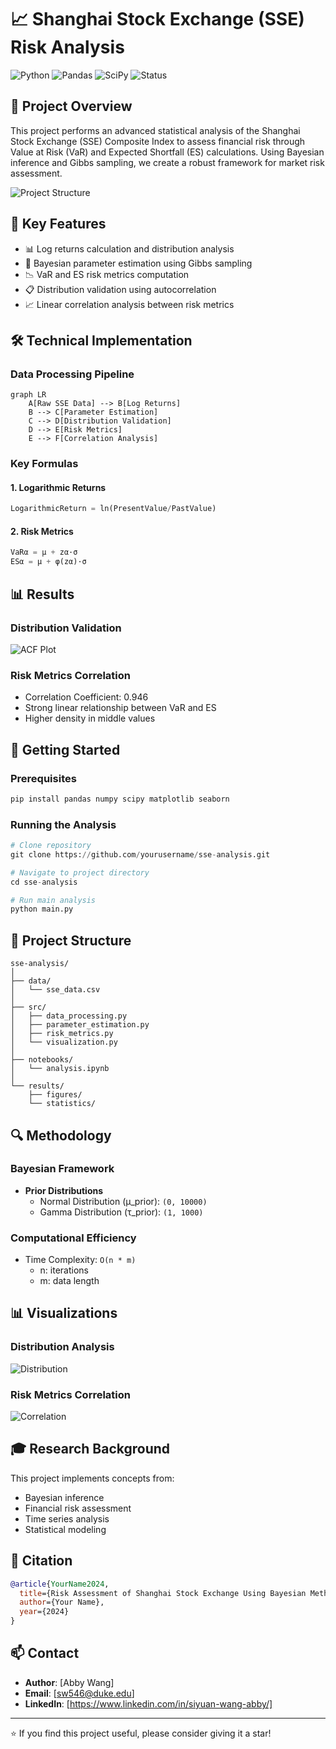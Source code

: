 # 📈 Shanghai Stock Exchange (SSE) Risk Analysis

![Python](https://img.shields.io/badge/Python-3.8%2B-blue)
![Pandas](https://img.shields.io/badge/Pandas-Latest-blue)
![SciPy](https://img.shields.io/badge/SciPy-Latest-green)
![Status](https://img.shields.io/badge/Status-Completed-success)

## 🎯 Project Overview

This project performs an advanced statistical analysis of the Shanghai Stock Exchange (SSE) Composite Index to assess financial risk through Value at Risk (VaR) and Expected Shortfall (ES) calculations. Using Bayesian inference and Gibbs sampling, we create a robust framework for market risk assessment.

![Project Structure](https://via.placeholder.com/800x400.png?text=SSE+Analysis+Pipeline)

## 🔑 Key Features

- 📊 Log returns calculation and distribution analysis
- 🔄 Bayesian parameter estimation using Gibbs sampling
- 📉 VaR and ES risk metrics computation
- 📋 Distribution validation using autocorrelation
- 📈 Linear correlation analysis between risk metrics

## 🛠️ Technical Implementation

### Data Processing Pipeline

```mermaid
graph LR
    A[Raw SSE Data] --> B[Log Returns]
    B --> C[Parameter Estimation]
    C --> D[Distribution Validation]
    D --> E[Risk Metrics]
    E --> F[Correlation Analysis]
```

### Key Formulas

#### 1. Logarithmic Returns
```python
LogarithmicReturn = ln(PresentValue/PastValue)
```

#### 2. Risk Metrics
```python
VaRα = μ + zα·σ
ESα = μ + φ(zα)·σ
```

## 📊 Results

### Distribution Validation
![ACF Plot](https://via.placeholder.com/600x300.png?text=ACF+Plot)

### Risk Metrics Correlation
- Correlation Coefficient: 0.946
- Strong linear relationship between VaR and ES
- Higher density in middle values

## 🚀 Getting Started

### Prerequisites
```python
pip install pandas numpy scipy matplotlib seaborn
```

### Running the Analysis
```python
# Clone repository
git clone https://github.com/yourusername/sse-analysis.git

# Navigate to project directory
cd sse-analysis

# Run main analysis
python main.py
```

## 📁 Project Structure

```
sse-analysis/
│
├── data/
│   └── sse_data.csv
│
├── src/
│   ├── data_processing.py
│   ├── parameter_estimation.py
│   ├── risk_metrics.py
│   └── visualization.py
│
├── notebooks/
│   └── analysis.ipynb
│
└── results/
    ├── figures/
    └── statistics/
```

## 🔍 Methodology

### Bayesian Framework
- **Prior Distributions**
  - Normal Distribution (μ_prior): `(0, 10000)`
  - Gamma Distribution (τ_prior): `(1, 1000)`

### Computational Efficiency
- Time Complexity: `O(n * m)`
  - n: iterations
  - m: data length

## 📊 Visualizations

### Distribution Analysis
![Distribution](https://via.placeholder.com/600x300.png?text=Distribution+Analysis)

### Risk Metrics Correlation
![Correlation](https://via.placeholder.com/600x300.png?text=Risk+Metrics+Correlation)

## 🎓 Research Background

This project implements concepts from:
- Bayesian inference
- Financial risk assessment
- Time series analysis
- Statistical modeling

## 📝 Citation

```bibtex
@article{YourName2024,
  title={Risk Assessment of Shanghai Stock Exchange Using Bayesian Methods},
  author={Your Name},
  year={2024}
}
```

## 📫 Contact

- **Author**: [Abby Wang]
- **Email**: [sw546@duke.edu]
- **LinkedIn**: [https://www.linkedin.com/in/siyuan-wang-abby/]


---
⭐ If you find this project useful, please consider giving it a star!
